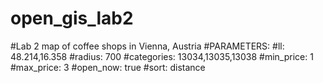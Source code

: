 # open_gis_lab2

#Lab 2 map of coffee shops in Vienna, Austria
#PARAMETERS:
#ll: 48.214,16.358
#radius: 700
#categories: 13034,13035,13038
#min_price: 1
#max_price: 3
#open_now: true
#sort: distance
